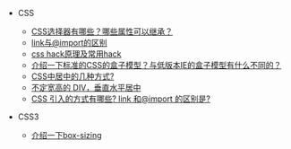 * CSS
  * [CSS选择器有哪些？哪些属性可以继承？](basic.md)
  * [<span></span>link与@import的区别](link-import.md)
  * [css hack原理及常用hack](css-hack.md)
  * [介绍一下标准的CSS的盒子模型？与低版本IE的盒子模型有什么不同的？](css-1.md)
  * [<span></span>CSS中居中的几种方式?](css-2.md)
  * [<span></span>不定宽高的 DIV，垂直水平居中<span class='new'></span>](css-height.md)
  * [CSS 引入的方式有哪些? link 和@import 的区别是?](css-link.md)
  
* CSS3
  * [介绍一下box-sizing<span class='new'></span>](css-boxs.md)